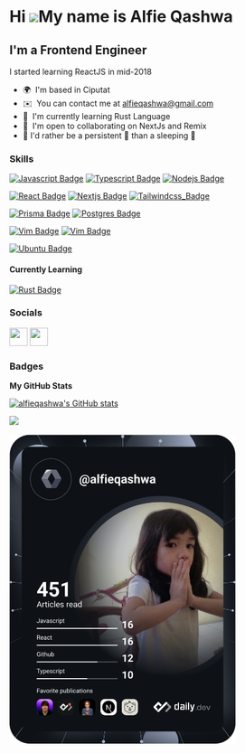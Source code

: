 Hi ![](https://user-images.githubusercontent.com/18350557/176309783-0785949b-9127-417c-8b55-ab5a4333674e.gif)My name is Alfie Qashwa
====================================================================================================================================

I'm a Frontend Engineer
------------------

I started learning ReactJS in mid-2018

* 🌍  I'm based in Ciputat
* ✉️  You can contact me at [alfieqashwa@gmail.com](mailto:alfieqashwa@gmail.com)
* 🧠  I'm currently learning Rust Language
* 🤝  I'm open to collaborating on NextJs and Remix
* 📜  I'd rather be a persistent 🐢 than a sleeping 🐇


### Skills
[![Javascript Badge](https://img.shields.io/badge/-Javascript-F0DB4F?style=for-the-badge&labelColor=0D1117&logo=javascript&logoColor=F0DB4F)](#)
[![Typescript Badge](https://img.shields.io/badge/-Typescript-007acc?style=for-the-badge&labelColor=0D1117&logo=typescript&logoColor=007acc)](#)
[![Nodejs Badge](https://img.shields.io/badge/-Nodejs-3C873A?style=for-the-badge&labelColor=0D1117&logo=node.js&logoColor=3C873A)](#)

[![React Badge](https://img.shields.io/badge/-React-61DBFB?style=for-the-badge&labelColor=0D1117&logo=react&logoColor=61DBFB)](#)
[![Nextjs Badge](https://img.shields.io/badge/-Nextjs-FFFFFF?style=for-the-badge&labelColor=0D1117&logo=next.js&logoColor)](#)
[![Tailwindcss_Badge](https://img.shields.io/badge/-Tailwind-1DACBC?style=for-the-badge&labelColor=0D1117&logo=tailwindcss&logoColor)](#)

[![Prisma Badge](https://img.shields.io/badge/-Prisma-5A67D8?style=for-the-badge&labelColor=0D1117&logo=prisma&logoColor)](#)
[![Postgres Badge](https://img.shields.io/badge/-Postgresql-2F6792?style=for-the-badge&labelColor=0D1117&logo=postgresql&logoColor)](#) 

[![Vim Badge](https://img.shields.io/badge/-vscode-0065A9?style=for-the-badge&labelColor=0D1117&logo=visualstudiocode&logoColor)](#) 
[![Vim Badge](https://img.shields.io/badge/-vim-CCCCCC?style=for-the-badge&labelColor=0D1117&logo=vim&logoColor)](#) 

[![Ubuntu Badge](https://img.shields.io/badge/-ubuntu-F47421?style=for-the-badge&labelColor=0D1117&logo=ubuntu&logoColor)](#) 





#### Currently Learning
[![Rust Badge](https://img.shields.io/badge/-Rust-FEFEFE?style=for-the-badge&labelColor=black&logo=rust&logoColor)](#)


### Socials

<p align="left"> <a href="https://www.github.com/alfieqashwa" target="_blank" rel="noreferrer"><img src="https://raw.githubusercontent.com/danielcranney/readme-generator/main/public/icons/socials/github-dark.svg" width="32" height="32" /></a> <a href="https://www.twitter.com/alfieqashwa" target="_blank" rel="noreferrer"><img src="https://raw.githubusercontent.com/danielcranney/readme-generator/main/public/icons/socials/twitter.svg" width="32" height="32" /></a></p>

### Badges

<b>My GitHub Stats</b>

<a href="http://www.github.com/alfieqashwa"><img src="https://github-readme-stats.vercel.app/api?username=alfieqashwa&show_icons=true&hide=&count_private=true&title_color=0891b2&text_color=ffffff&icon_color=a855f7&bg_color=1c1917&hide_border=true&show_icons=true" alt="alfieqashwa's GitHub stats" /></a>

<a href="http://www.github.com/alfieqashwa"><img src="https://github-readme-streak-stats.herokuapp.com/?user=alfieqashwa&stroke=ffffff&background=1c1917&ring=0891b2&fire=0891b2&currStreakNum=ffffff&currStreakLabel=0891b2&sideNums=ffffff&sideLabels=ffffff&dates=ffffff&hide_border=true" /></a>

<a href="https://app.daily.dev/alfieqashwa"><img src="https://github.com/alfieqashwa/alfieqashwa/blob/master/devcard.svg" width="400" alt="Alfie Qashwa's Dev Card"/></a>
